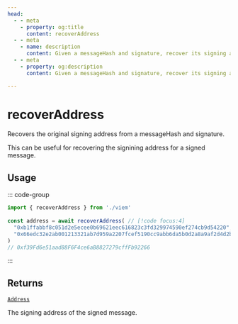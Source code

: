 ```yaml
---
head:
  - - meta
    - property: og:title
      content: recoverAddress
  - - meta
    - name: description
      content: Given a messageHash and signature, recover its signing address.
  - - meta
    - property: og:description
      content: Given a messageHash and signature, recover its signing address.

---
```


# recoverAddress

Recovers the original signing address from a messageHash and signature. 

This can be useful for recovering the signining address for a signed message. 

## Usage

::: code-group

```ts [example.ts]
import { recoverAddress } from './viem'
 
const address = await recoverAddress( // [!code focus:4]
  "0xb1ffabbf8c051d2e5ecee0b69621eec616823c3fd329974590ef274cb9d54220",
  "0x66edc32e2ab001213321ab7d959a2207fcef5190cc9abb6da5b0d2a8a9af2d4d2b0700e2c317c4106f337fd934fbbb0bf62efc8811a78603b33a8265d3b8f8cb1c"
) 
// 0xf39Fd6e51aad88F6F4ce6aB8827279cffFb92266
```
:::

## Returns

[`Address`](/docs/glossary/types#address)

The signing address of the signed message.
